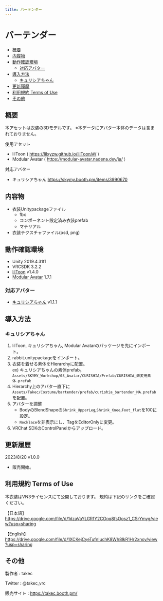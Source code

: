 ```yaml
---
title: バーテンダー
---
```


# バーテンダー

- [概要](#概要)
- [内容物](#内容物)
- [動作確認環境](#動作確認環境)
  - [対応アバター](#対応アバター)
- [導入方法](#導入方法)
  - [キュリシアちゃん](#キュリシアちゃん)
- [更新履歴](#更新履歴)
- [利用規約 Terms of Use](#利用規約-terms-of-use)
- [その他](#その他)


## 概要
本アセットは衣装の3Dモデルです。
※本データにアバター本体のデータは含まれておりません。

使用アセット
* lilToon ( https://lilxyzw.github.io/lilToon/#/ )
* Modular Avatar ( https://modular-avatar.nadena.dev/ja/ )

対応アバター
<!-- * エルキュナ2ちゃん https://skymy.booth.pm/items/4926689 -->
<!-- * リミリアちゃん https://skymy.booth.pm/items/4365043 -->
* キュリシアちゃん https://skymy.booth.pm/items/3990670
<!-- * ユリスフィアちゃん https://skymy.booth.pm/items/3486694 -->
<!-- * エミスティアちゃん https://skymy.booth.pm/items/2992265 -->

## 内容物
* 衣装Unitypackageファイル
  * fbx
  * コンポーネント設定済み衣装prefab
  * マテリアル
* 衣装テクスチャファイル(psd, png)

## 動作確認環境
* Unity 2019.4.31f1
* VRCSDK 3.2.2
* [lilToon](https://lilxyzw.github.io/lilToon/#/) v1.4.0
* [Modular Avatar](https://modular-avatar.nadena.dev/ja/) 1.7.1

### 対応アバター
<!-- * [エルキュナ2ちゃん](https://skymy.booth.pm/items/4926689) v1.3 -->
<!-- * [リミリアちゃん](https://skymy.booth.pm/items/4365043) v1.0.5 -->
* [キュリシアちゃん](https://skymy.booth.pm/items/3990670) v1.1.1
<!-- * [ユリスフィアちゃん](https://skymy.booth.pm/items/3486694) v1.3.0 -->
<!-- * [エミスティアちゃん](https://skymy.booth.pm/items/2992265) v1.2.4 -->

## 導入方法

<!-- ### エルキュナ2ちゃん
1. lilToon, エルキュナ2ちゃん, Modular Avatarのパッケージを先にインポート。
2. rabbit.unitypackageをインポート。
3. 衣装を着せる素体をHierarchyに配置。<br>
   ex) エルキュナ2ちゃんの素体prefab。<br>
   `Assets/SKYMY_Workshop/03_Avatar/ERUQYUNA2/Prefab/ERUQYUNA2_素体Variant.prefab`
4. Hierarchy上のアバター直下に`Assets/Takec/Costume/rabbit/prefab/eruqyuna2_rabbit_MA.prefab`を配置。
5. アバターを調整
   * Body_torsoのBlendShapesの`Shrink_UpperLeg`,`Shrink_Knee`,`Shrink_LowerLeg`,`Shrink_Ankle`,`Shrink_Leg`を100に設定。
   * `Kemono_er`を非表示にし、TagをEditorOnlyに変更。
6. VRChat SDKのControlPanelからアップロード。 -->

<!-- ### リミリアちゃん
1. lilToon, リミリアちゃん, Modular Avatarのパッケージを先にインポート。
2. rabbit.unitypackageをインポート。
3. 衣装を着せる素体をHierarchyに配置。<br>
   ex) リミリアちゃんの素体prefab。<br>
   `Assets/SKYMY_Workshop/03_Avatar/LIMILIA/Prefab/LIMILIA_改変用Prefab.prefab`
4. Hierarchy上のアバター直下に`Assets/Takec/Costume/rabbit/prefab/eruqyuna2_rabbit_MA.prefab`を配置。(エルキュナ2ちゃんと共通素体)
5. アバターを調整
   * BodyのBlendShapesの`Shrink_UpperLeg`,`Shrink_Knee`,`Shrink_LowerLeg`,`Shrink_Ankle`,`Shrink_Leg`を100に設定。
   * `Kemono_er`を非表示にし、TagをEditorOnlyに変更。
6. VRChat SDKのControlPanelからアップロード。 -->

### キュリシアちゃん
1. lilToon, キュリシアちゃん, Modular Avatarのパッケージを先にインポート。
2. rabbit.unitypackageをインポート。
3. 衣装を着せる素体をHierarchyに配置。<br>
   ex) キュリシアちゃんの素体prefab。<br>
   `Assets/SKYMY_Workshop/03_Avatar/CURISHIA/Prefab/CURISHIA_改変用素体.prefab`
4. Hierarchy上のアバター直下に`Assets/Takec/Costume/bartender/prefab/curishia_bartender_MA.prefab`を配置。
5. アバターを調整
   * BodyのBlendShapeの`Shrink_UpperLeg`,`Shrink_Knee`,`Foot_flat`を100に設定。
   * `Necklace`を非表示にし、TagをEditorOnlyに変更。
6. VRChat SDKのControlPanelからアップロード。

<!-- ### ユリスフィアちゃん
1. lilToon, ユリスフィアちゃん, Modular Avatarのパッケージを先にインポート。
2. rabbit.unitypackageをインポート。
3. 衣装を着せる素体をHierarchyに配置。<br>
   ex) ユリスフィアちゃんの素体prefab。<br>
   `Assets/SKYMY_Workshop/03_Avatar/YRISPHERE/Prefab/PhysBone/YRISPHERE_改変用素体_PhysBone.prefab`
4. Hierarchy上のアバター直下に`Assets/Takec/Costume/rabbit/prefab/yrisphere_rabbit_MA.prefab`を配置。
5. アバターを調整
   * BodyのBlendShapesの`Foot_Heel`,`Leg_offf`を0に設定。
   * BodyのBlendShapesの`UpperLeg_off`,`knee_off`を100に設定。
   * UnderwearのBlendShapesの`gather_off`を100に設定。
   * `kneehigh`を非表示にし、TagをEditorOnlyに変更。
6. VRChat SDKのControlPanelからアップロード。 -->

<!-- ### エミスティアちゃん
1. lilToon, エミスティアちゃん, Modular Avatarのパッケージを先にインポート。
2. rabbit.unitypackageをインポート。
3. 衣装を着せる素体をHierarchyに配置。<br>
   ex) エミスティアちゃんの素体prefab。<br>
   `Assets/SKYMY_Workshop/03_Avatar/EMISTIA/Prefab/EMISTIA_改変用Prefab_PhysBone.prefab`
4. Hierarchy上のアバター直下に`Assets/Takec/Costume/rabbit/prefab/emistia_rabbit_MA.prefab`を配置。
5. アバターを調整
   * BodyのBlendShapeの`Knee_high`を100に設定。
   * `Kemono`,`Shoes`,`Tights`を非表示にし、TagをEditorOnlyに変更。
6. VRChat SDKのControlPanelからアップロード。 -->

## 更新履歴
2023/8/20 v1.0.0
* 販売開始。

## 利用規約 Terms of Use
本衣装はVN3ライセンスにて公開しております。
規約は下記のリンクをご確認ください。

【日本語】<br>
https://drive.google.com/file/d/1dzaVaYLGRfY2COpq8fsOosz1_CSrYmyg/view?usp=sharing

【English】<br>
https://drive.google.com/file/d/1XCKejCyeTufnIuchK8Wh8lkR1Hr2xnov/view?usp=sharing

## その他
製作者
: takec

Twitter
: @takec_vrc

販売サイト
: https://takec.booth.pm/